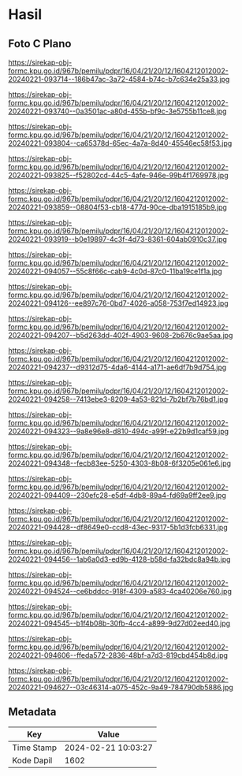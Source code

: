 # Hasil

## Foto C Plano

https://sirekap-obj-formc.kpu.go.id/967b/pemilu/pdpr/16/04/21/20/12/1604212012002-20240221-093714--186b47ac-3a72-4584-b74c-b7c634e25a33.jpg

https://sirekap-obj-formc.kpu.go.id/967b/pemilu/pdpr/16/04/21/20/12/1604212012002-20240221-093740--0a3501ac-a80d-455b-bf9c-3e5755b11ce8.jpg

https://sirekap-obj-formc.kpu.go.id/967b/pemilu/pdpr/16/04/21/20/12/1604212012002-20240221-093804--ca65378d-65ec-4a7a-8d40-45546ec58f53.jpg

https://sirekap-obj-formc.kpu.go.id/967b/pemilu/pdpr/16/04/21/20/12/1604212012002-20240221-093825--f52802cd-44c5-4afe-946e-99b4f1769978.jpg

https://sirekap-obj-formc.kpu.go.id/967b/pemilu/pdpr/16/04/21/20/12/1604212012002-20240221-093859--08804f53-cb18-477d-90ce-dba1915185b9.jpg

https://sirekap-obj-formc.kpu.go.id/967b/pemilu/pdpr/16/04/21/20/12/1604212012002-20240221-093919--b0e19897-4c3f-4d73-8361-604ab0910c37.jpg

https://sirekap-obj-formc.kpu.go.id/967b/pemilu/pdpr/16/04/21/20/12/1604212012002-20240221-094057--55c8f66c-cab9-4c0d-87c0-11ba19ce1f1a.jpg

https://sirekap-obj-formc.kpu.go.id/967b/pemilu/pdpr/16/04/21/20/12/1604212012002-20240221-094126--ee897c76-0bd7-4026-a058-753f7ed14923.jpg

https://sirekap-obj-formc.kpu.go.id/967b/pemilu/pdpr/16/04/21/20/12/1604212012002-20240221-094207--b5d263dd-402f-4903-9608-2b676c9ae5aa.jpg

https://sirekap-obj-formc.kpu.go.id/967b/pemilu/pdpr/16/04/21/20/12/1604212012002-20240221-094237--d9312d75-4da6-4144-a171-ae6df7b9d754.jpg

https://sirekap-obj-formc.kpu.go.id/967b/pemilu/pdpr/16/04/21/20/12/1604212012002-20240221-094258--7413ebe3-8209-4a53-821d-7b2bf7b76bd1.jpg

https://sirekap-obj-formc.kpu.go.id/967b/pemilu/pdpr/16/04/21/20/12/1604212012002-20240221-094323--9a8e96e8-d810-494c-a99f-e22b9d1caf59.jpg

https://sirekap-obj-formc.kpu.go.id/967b/pemilu/pdpr/16/04/21/20/12/1604212012002-20240221-094348--fecb83ee-5250-4303-8b08-6f3205e061e6.jpg

https://sirekap-obj-formc.kpu.go.id/967b/pemilu/pdpr/16/04/21/20/12/1604212012002-20240221-094409--230efc28-e5df-4db8-89a4-fd69a9ff2ee9.jpg

https://sirekap-obj-formc.kpu.go.id/967b/pemilu/pdpr/16/04/21/20/12/1604212012002-20240221-094428--df8649e0-ccd8-43ec-9317-5b1d3fcb6331.jpg

https://sirekap-obj-formc.kpu.go.id/967b/pemilu/pdpr/16/04/21/20/12/1604212012002-20240221-094456--1ab6a0d3-ed9b-4128-b58d-fa32bdc8a94b.jpg

https://sirekap-obj-formc.kpu.go.id/967b/pemilu/pdpr/16/04/21/20/12/1604212012002-20240221-094524--ce6bddcc-918f-4309-a583-4ca40206e760.jpg

https://sirekap-obj-formc.kpu.go.id/967b/pemilu/pdpr/16/04/21/20/12/1604212012002-20240221-094545--b1f4b08b-30fb-4cc4-a899-9d27d02eed40.jpg

https://sirekap-obj-formc.kpu.go.id/967b/pemilu/pdpr/16/04/21/20/12/1604212012002-20240221-094606--ffeda572-2836-48bf-a7d3-819cbd454b8d.jpg

https://sirekap-obj-formc.kpu.go.id/967b/pemilu/pdpr/16/04/21/20/12/1604212012002-20240221-094627--03c46314-a075-452c-9a49-784790db5886.jpg


## Metadata

| Key        | Value               |
| ---------- | ------------------- |
| Time Stamp | 2024-02-21 10:03:27 |
| Kode Dapil | 1602                |



